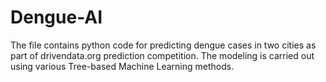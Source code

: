# Dengue-AI
The file contains python code for predicting dengue cases in two cities as part of drivendata.org prediction competition.
The modeling is carried out using various Tree-based Machine Learning methods.
